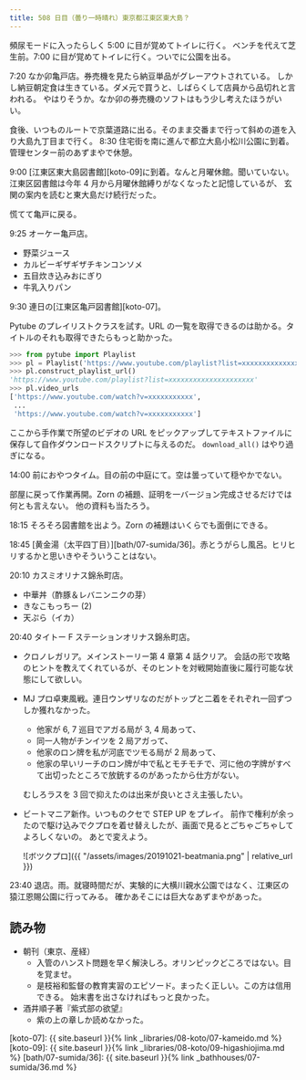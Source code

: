 ```yaml
---
title: 508 日目（曇り一時晴れ）東京都江東区東大島？
---
```


頻尿モードに入ったらしく 5:00 に目が覚めてトイレに行く。
ベンチを代えて芝生前。7:00 に目が覚めてトイレに行く。ついでに公園を出る。

7:20 なか卯亀戸店。券売機を見たら納豆単品がグレーアウトされている。
しかし納豆朝定食は生きている。ダメ元で買うと、しばらくして店員から品切れと言われる。
やはりそうか。なか卯の券売機のソフトはもう少し考えたほうがいい。

食後、いつものルートで京葉道路に出る。そのまま交番まで行って斜めの道を入り大島九丁目まで行く。
8:30 住宅街を南に進んで都立大島小松川公園に到着。管理センター前のあずまやで休憩。

9:00 [江東区東大島図書館][koto-09]に到着。なんと月曜休館。聞いていない。
江東区図書館は今年 4 月から月曜休館縛りがなくなったと記憶しているが、
玄関の案内を読むと東大島だけ続行だった。

慌てて亀戸に戻る。

9:25 オーケー亀戸店。

* 野菜ジュース
* カルビーギザギザチキンコンソメ
* 五目炊き込みおにぎり
* 牛乳入りパン

9:30 連日の[江東区亀戸図書館][koto-07]。

Pytube のプレイリストクラスを試す。URL の一覧を取得できるのは助かる。タイトルのそれも取得できたらもっと助かった。

```python
>>> from pytube import Playlist
>>> pl = Playlist('https://www.youtube.com/playlist?list=xxxxxxxxxxxxxxxxx')
>>> pl.construct_playlist_url()
'https://www.youtube.com/playlist?list=xxxxxxxxxxxxxxxxxxxxx'
>>> pl.video_urls
['https://www.youtube.com/watch?v=xxxxxxxxxxx',
 ...
 'https://www.youtube.com/watch?v=xxxxxxxxxxx']
```

ここから手作業で所望のビデオの URL をピックアップしてテキストファイルに保存して自作ダウンロードスクリプトに与えるのだ。
`download_all()` はやり過ぎになる。

14:00 前におやつタイム。目の前の中庭にて。空は曇っていて穏やかでない。

部屋に戻って作業再開。Zorn の補題、証明を一バージョン完成させるだけでは何とも言えない。
他の資料も当たろう。

18:15 そろそろ図書館を出よう。Zorn の補題はいくらでも面倒にできる。

18:45 [黄金湯（太平四丁目）][bath/07-sumida/36]。赤とうがらし風呂。ヒリヒリするかと思いきやそういうことはない。

20:10 カスミオリナス錦糸町店。

* 中華丼（酢豚＆レバニンニクの芽）
* きなこもっちー (2)
* 天ぷら（イカ）

20:40 タイトー F ステーションオリナス錦糸町店。

* クロノレガリア。メインストーリー第 4 章第 4 話クリア。
  会話の形で攻略のヒントを教えてくれているが、そのヒントを対戦開始直後に履行可能な状態にして欲しい。
* MJ プロ卓東風戦。連日ウンザリなのだがトップと二着をそれぞれ一回ずつしか獲れなかった。
  * 他家が 6, 7 巡目でアガる局が 3, 4 局あって、
  * 同一人物がチンイツを 2 局アガって、
  * 他家のロン牌を私が河底でツモる局が 2 局あって、
  * 他家の早いリーチのロン牌が中で私とモチモチで、河に他の字牌がすべて出切ったところで放銃するのがあったから仕方がない。

  むしろラスを 3 回で抑えたのは出来が良いとさえ主張したい。
* ビートマニア新作。いつものクセで STEP UP をプレイ。
  前作で権利が余ったので駆け込みでクプロを着せ替えしたが、画面で見るとごちゃごちゃしてよろしくないの。
  あとで変えよう。

  ![ボツクプロ]({{ "/assets/images/20191021-beatmania.png" | relative_url }})

23:40 退店。雨。就寝時間だが、実験的に大横川親水公園ではなく、江東区の猿江恩賜公園に行ってみる。
確かあそこには巨大なあずまやがあった。

## 読み物

* 朝刊（東京、産経）
  * 入管のハンスト問題を早く解決しろ。オリンピックどころではない。目を覚ませ。
  * 是枝裕和監督の教育実習のエピソード。まったく正しい。この方は信用できる。
    始末書を出さなければもっと良かった。
* 酒井順子著『紫式部の欲望』
  * 紫の上の章しか読めなかった。

[koto-07]: {{ site.baseurl }}{% link _libraries/08-koto/07-kameido.md %}
[koto-09]: {{ site.baseurl }}{% link _libraries/08-koto/09-higashiojima.md %}
[bath/07-sumida/36]: {{ site.baseurl }}{% link _bathhouses/07-sumida/36.md %}
